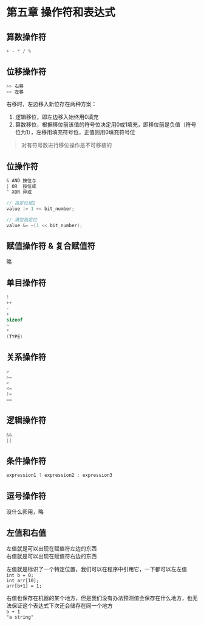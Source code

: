 # 第五章 操作符和表达式

## 算数操作符
```c
+ - * / %
```

## 位移操作符
```c
>> 右移
<< 左移
```
右移时，左边移入新位存在两种方案：  
1. 逻辑移位，即左边移入始终用0填充
2. 算数移位，根据移位前该值的符号位决定用0或1填充，即移位前是负值（符号位为1），左移用填充符号位，正值则用0填充符号位

> 对有符号数进行移位操作是不可移植的

## 位操作符
```c
& AND 按位与
| OR  按位或
^ XOR 异或

// 指定位赋1
value |= 1 << bit_number;

// 清空指定位
value &= ~(1 << bit_number);
```

## 赋值操作符 & 复合赋值符
略

## 单目操作符
```c
!
++
-
+
sizeof
~
*
(TYPE)
```

## 关系操作符
```c
>
>=
<
<=
!=
==
```

## 逻辑操作符
```c
&&
||
```

## 条件操作符
```c
expression1 ? expression2 : expression3
```

## 逗号操作符
没什么卵用，略

## 左值和右值
左值就是可以出现在赋值符左边的东西  
右值就是可以出现在赋值符右边的东西  

左值就是标识了一个特定位置，我们可以在程序中引用它，一下都可以左左值  
```int b = 0;```  
```int arr[10];```  
```arr[b+1] = 1;```  
 
 右值也保存在机器的某个地方，但是我们没有办法预测值会保存在什么地方，也无法保证这个表达式下次还会储存在同一个地方  
 ```b + 1```  
 ```"a string"```  
 